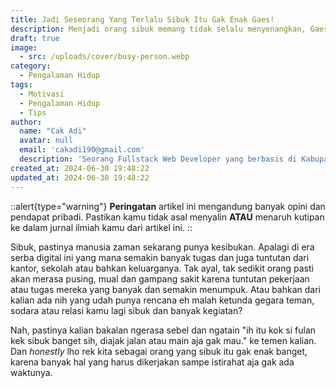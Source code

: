 ```yaml
---
title: Jadi Seseorang Yang Terlalu Sibuk Itu Gak Enak Gaes!
description: Menjadi orang sibuk memang tidak selalu menyenangkan, Gaes! Dengan jadwal yang padat, waktu untuk diri sendiri dan keluarga jadi terbatas. Sering kali stres dan kelelahan menghampiri, jarang ketemu bapak ibuk, bahkan waktu main pun hampir gak ada.
draft: true
image:
  - src: /uploads/cover/busy-person.webp
category:
  - Pengalaman Hidup
tags:
  - Motivasi
  - Pengalaman Hidup
  - Tips
author:
  name: "Cak Adi"
  avatar: null
  email: 'cakadi190@gmail.com'
  description: 'Seorang Fullstack Web Developer yang berbasis di Kabupaten Ngawi yang suka sekali dengan desain dan juga hal yang berbau teknologi.'
created_at: 2024-06-30 19:48:22
updated_at: 2024-06-30 19:48:22
---
```


::alert{type="warning"}
**Peringatan** artikel ini mengandung banyak opini dan pendapat pribadi. Pastikan kamu tidak asal menyalin **ATAU** menaruh kutipan ke dalam jurnal ilmiah kamu dari artikel ini.
::

Sibuk, pastinya manusia zaman sekarang punya kesibukan. Apalagi di era serba digital ini yang mana semakin banyak tugas dan juga tuntutan dari kantor, sekolah atau bahkan keluarganya. Tak ayal, tak sedikit orang pasti akan merasa pusing, mual dan gampang sakit karena tuntutan pekerjaan atau tugas mereka yang banyak dan semakin menumpuk. Atau bahkan dari kalian ada nih yang udah punya rencana eh malah ketunda gegara teman, sodara atau relasi kamu lagi sibuk dan banyak kegiatan?

Nah, pastinya kalian bakalan ngerasa sebel dan ngatain "ih itu kok si fulan kek sibuk banget sih, diajak jalan atau main aja gak mau." ke temen kalian. Dan *honestly* lho rek kita sebagai orang yang sibuk itu gak enak banget, karena banyak hal yang harus dikerjakan sampe istirahat aja gak ada waktunya.